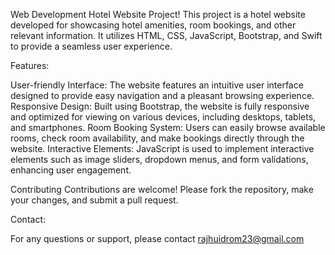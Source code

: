 Web Development Hotel Website Project! This project is a hotel website developed for showcasing hotel amenities, room bookings, and other relevant information. It utilizes HTML, CSS, JavaScript, Bootstrap, and Swift to provide a seamless user experience.

Features:

User-friendly Interface: The website features an intuitive user interface designed to provide easy navigation and a pleasant browsing experience.
Responsive Design: Built using Bootstrap, the website is fully responsive and optimized for viewing on various devices, including desktops, tablets, and smartphones.
Room Booking System: Users can easily browse available rooms, check room availability, and make bookings directly through the website.
Interactive Elements: JavaScript is used to implement interactive elements such as image sliders, dropdown menus, and form validations, enhancing user engagement.

Contributing
Contributions are welcome! Please fork the repository, make your changes, and submit a pull request.

Contact:

For any questions or support, please contact rajhuidrom23@gmail.com

